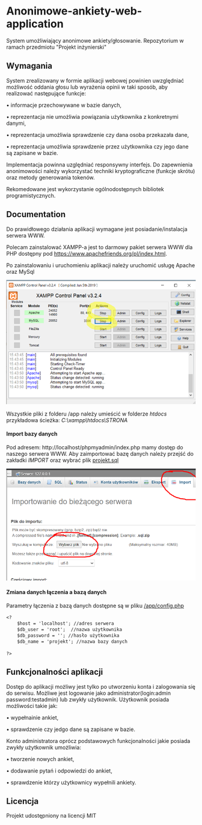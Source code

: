 # Anonimowe-ankiety-web-application
System umożliwiający anonimowe ankiety/głosowanie. Repozytorium w ramach przedmiotu "Projekt inżynierski"





## Wymagania

System zrealizowany w formie aplikacji webowej powinien uwzględniać możliwość oddania głosu lub wyrażenia opinii w taki sposób, aby realizować następujące funkcje:

• informacje przechowywane w bazie danych,


• reprezentacja nie umożliwia powiązania użytkownika z konkretnymi danymi,

• reprezentacja umożliwia sprawdzenie czy dana osoba przekazała dane,

• reprezentacja umożliwia sprawdzenie przez użytkownika czy jego dane są zapisane w bazie.


Implementacja powinna uzględniać responsywny interfejs. Do zapewnienia anonimowości należy wykorzystać techniki kryptograficzne (funkcje skrótu) oraz metody generowania tokenów.

Rekomedowane jest wykorzystanie ogólnodostępnych bibliotek programistycznych.

## Documentation

Do prawidłowego działania aplikacji wymagane jest posiadanie/instalacja serwera WWW.

Polecam zainstalować XAMPP-a jest to darmowy pakiet serwera WWW dla PHP dostępny pod https://www.apachefriends.org/pl/index.html. 

Po zainstalowaniu i uruchomieniu aplikacji należy uruchomić usługę Apache oraz MySql

![GitHub Logo](/images/xampp.png)

Wszystkie pliki z folderu /app należy umieścić w folderze *htdocs* przykładowa ścieżka: *C:\xampp\htdocs\STRONA*

#### Import bazy danych

Pod adresem: http://localhost/phpmyadmin/index.php mamy dostęp do naszego serwera WWW.
Aby zaimportować bazę danych należy przejść do zakładki *IMPORT* oraz wybrać plik [projekt.sql](/database/projekt.sql)

![GitHub Logo](/images/import.png)

#### Zmiana danych łączenia a bazą danych

Parametry łączenia z bazą danych dostępne są w pliku [/app/config.php](/app/config.php)

```
<?
	$host = 'localhost'; //adres serwera
	$db_user = 'root';  //nazwa użytkownika
	$db_password = ''; //hasło użytkownika
	$db_name = 'projekt'; //nazwa bazy danych

?>
```

## Funkcjonalności aplikacji

Dostęp do aplikacji możliwy jest tylko po utworzeniu konta i zalogowania się do serwisu. 
Możliwe jest logowanie jako administrator(login:admin password:testadmin) lub zwykły użytkownik. 
Użytkownik posiada możliwości takie jak:

• wypełnainie ankiet,

• sprawdzenie czy jedgo dane są zapisane w bazie.

Konto administratora oprócz podstawowych funkcjonalności jakie posiada zwykły użytkownik umożliwia:

• tworzenie nowych ankiet,

• dodawanie pytań i odpowiedzi do ankiet,

• sprawdzenie którzy użytkownicy wypełnili ankiety.

## Licencja

Projekt udostępniony na licencji MIT
